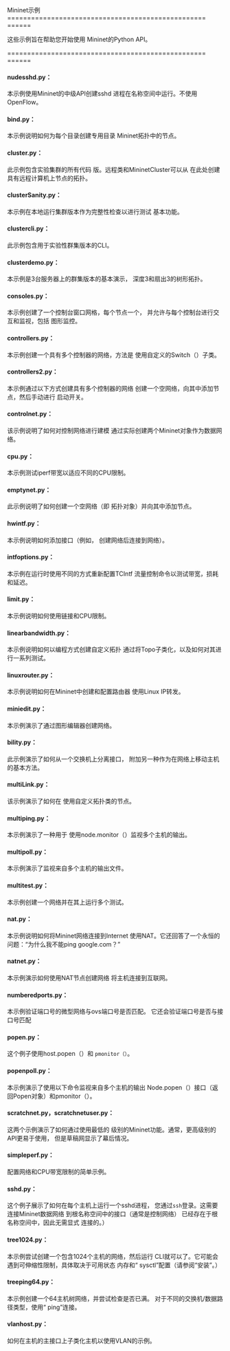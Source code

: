Mininet示例
================================================== ======

这些示例旨在帮助您开始使用
Mininet的Python API。

================================================== ======

#### nudesshd.py：

本示例使用Mininet的中级API创建sshd
进程在名称空间中运行。不使用OpenFlow。

#### bind.py：

本示例说明如何为每个目录创建专用目录
Mininet拓扑中的节点。

#### cluster.py：

此示例包含实验集群的所有代码
版。远程类和MininetCluster可以从
在此处创建具有远程计算机上节点的拓扑。

#### clusterSanity.py：

本示例在本地运行集群版本作为完整性检查以进行测试
基本功能。

#### clustercli.py：

此示例包含用于实验性群集版本的CLI。

#### clusterdemo.py：

本示例是3台服务器上的群集版本的基本演示，
深度3和扇出3的树形拓扑。

#### consoles.py：

本示例创建了一个控制台窗口网格，每个节点一个，
并允许与每个控制台进行交互和监视，包括
图形监控。

#### controllers.py：

本示例创建一个具有多个控制器的网络，方法是
使用自定义的Switch（）子类。

#### controllers2.py：

本示例通过以下方式创建具有多个控制器的网络
创建一个空网络，向其中添加节点，然后手动进行
启动开关。

#### controlnet.py：

该示例说明了如何对控制网络进行建模
通过实际创建两个Mininet对象作为数据网络。

#### cpu.py：

本示例测试iperf带宽以适应不同的CPU限制。

#### emptynet.py：

此示例说明了如何创建一个空网络（即
拓扑对象）并向其中添加节点。

#### hwintf.py：

本示例说明如何添加接口（例如，
创建网络后连接到网络）。

#### intfoptions.py：

本示例在运行时使用不同的方式重新配置TCIntf
流量控制命令以测试带宽，损耗和延迟。

#### limit.py：

本示例说明如何使用链接和CPU限制。

#### linearbandwidth.py：

本示例说明如何以编程方式创建自定义拓扑
通过将Topo子类化，以及如何对其进行一系列测试。

#### linuxrouter.py：

本示例说明如何在Mininet中创建和配置路由器
使用Linux IP转发。

#### miniedit.py：

本示例演示了通过图形编辑器创建网络。

#### bility.py：

此示例演示了如何从一个交换机上分离接口，
附加另一种作为在网络上移动主机的基本方法。

#### multiLink.py：

该示例演示了如何在
使用自定义拓扑类的节点。

#### multiping.py：

本示例演示了一种用于
使用node.monitor（）监视多个主机的输出。

#### multipoll.py：

本示例演示了监视来自多个主机的输出文件。

#### multitest.py：

本示例创建一个网络并在其上运行多个测试。

#### nat.py：

本示例说明如何将Mininet网络连接到Internet
使用NAT。它还回答了一个永恒的问题：“为什么我不能ping
google.com？”

#### natnet.py：

本示例演示如何使用NAT节点创建网络
将主机连接到互联网。

#### numberedports.py：

本示例验证端口号的微型网络与ovs端口号是否匹配。
它还会验证端口号是否与接口号匹配

#### popen.py：

这个例子使用host.popen（）和
`pmonitor（）`。

#### popenpoll.py：

本示例演示了使用以下命令监视来自多个主机的输出
Node.popen（）接口（返回Popen对象）和pmonitor（）。

#### scratchnet.py，scratchnetuser.py：

这两个示例演示了如何通过使用最低的
级别的Mininet功能。通常，更高级别的API更易于使用，
但是草稿网显示了幕后情况。

#### simpleperf.py：

配置网络和CPU带宽限制的简单示例。

#### sshd.py：

这个例子展示了如何在每个主机上运行一个sshd进程，
您通过`ssh`登录。这需要连接Mininet数据网络
到根名称空间中的接口（通常是控制网络）
已经存在于根名称空间中，因此无需显式
连接的。）

#### tree1024.py：

本示例尝试创建一个包含1024个主机的网络，然后运行
CLI就可以了。它可能会遇到可伸缩性限制，具体取决于可用状态
内存和“ sysctl”配置（请参阅“安装”。）

#### treeping64.py：

本示例创建一个64主机树网络，并尝试检查是否已满。
对于不同的交换机/数据路径类型，使用“ ping”连接。

#### vlanhost.py：

如何在主机的主接口上子类化主机以使用VLAN的示例。
